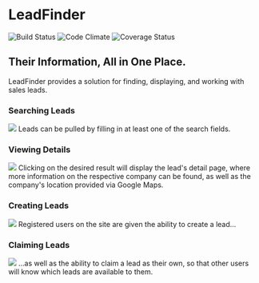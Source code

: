 # LeadFinder

![Build Status](https://codeship.com/projects/5efb7a20-9b6a-0133-58d8-2e4a8a945ddd/status?branch=master)
![Code Climate](https://codeclimate.com/github/tomfafard/lead_finder.png)
![Coverage Status](https://coveralls.io/repos/tomfafard/lead_finder/badge.png)

## Their Information, All in One Place.

LeadFinder provides a solution for finding, displaying, and working with sales leads.

### Searching Leads
![](http://i.imgur.com/rUIGqiO.png)
    Leads can be pulled by filling in at least one of the search fields.

### Viewing Details
![](http://i.imgur.com/5cHvy2W.jpg)
    Clicking on the desired result will display the lead's detail page, where more information on the respective company can be found, as well as the company's location provided via Google Maps.

### Creating Leads
![](http://i.imgur.com/r75nRbg.png)
    Registered users on the site are given the ability to create a lead...

### Claiming Leads
![](http://i.imgur.com/zh5UNVq.png)
    ...as well as the ability to claim a lead as their own, so that other users will know which leads are available to them.
